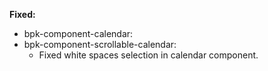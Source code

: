 **Fixed:**

- bpk-component-calendar:
- bpk-component-scrollable-calendar:
  - Fixed white spaces selection in calendar component. 
